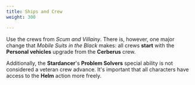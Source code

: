 ```yaml
---
title: Ships and Crew
weight: 300

---
```


Use the crews from _Scum and Villainy_. There is, however, one major change that
_Mobile Suits in the Black_ makes: all crews **start** with the **Personal
vehicles** upgrade from the **Cerberus** crew.

Additionally, the **Stardancer**'s **Problem Solvers** special ability is not
considered a veteran crew advance. It's important that all characters have
access to the **Helm** action more freely.
